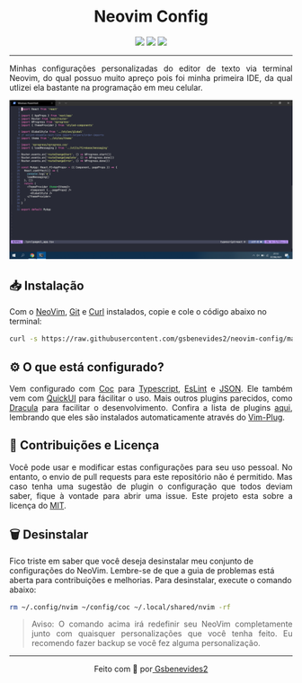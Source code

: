 
<h1 align="center">Neovim Config</h1>
<p align="center">
<img src="https://img.shields.io/badge/Neovim-f1f1f1?style=for-the-badge&logo=neovim&logoColor=black">
<img src="https://img.shields.io/badge/Linux-f1f1f1?style=for-the-badge&logo=linux&logoColor=black">
<img src="https://img.shields.io/badge/Windows-f1f1f1?style=for-the-badge&logo=windows&logoColor=black">
</p>
<hr>

<p align="justify">
Minhas configurações personalizadas do editor de texto via terminal Neovim, do qual possuo muito apreço pois foi minha primeira IDE, da qual utlizei ela bastante na programação em meu celular.
</p>
<p align="center">
  <img width="800" src=".github/screenshot.png"/>
</p>

## 📥 Instalação

Com o [NeoVim](https://neovim.io/), [Git](https://git-scm.com/) e [Curl](https://github.com/curl/curl) instalados, copie e cole o código abaixo no terminal:

```bash
curl -s https://raw.githubusercontent.com/gsbenevides2/neovim-config/main/install.sh | bash
```

## ⚙️ O que está configurado?
<p align="justify">
Vem configurado com <a href="https://github.com/neoclide/coc.nvim">Coc</a> para <a href="https://github.com/neoclide/coc-tsserver">Typescript</a>, <a href="https://github.com/neoclide/coc-eslint">EsLint</a> e <a href="https://github.com/neoclide/coc-json">JSON</a>. Ele também vem com <a href="https://github.com/skywind3000/vim-quickui">QuickUI</a> para fácilitar o uso. Mais outros plugins parecidos, como <a href="https://github.com/dracula/vim">Dracula</a> para facilitar o desenvolvimento. Confira a lista de plugins <a href="https://github.com/gsbenevides2/neovim-config/blob/main/pluginList.vim">aqui</a>, lembrando que eles são instalados automaticamente através do <a href="https://github.com/junegunn/vim-plug">Vim-Plug</a>.
</p>

## 📝 Contribuições e Licença
<p align="justify">
Você pode usar e modificar estas configurações para seu uso pessoal. No entanto, o envio de pull requests para este repositório não é permitido. Mas caso tenha uma sugestão de plugin o configuração que todos deviam saber, fique à vontade para abrir uma issue. Este projeto esta sobre a licença do  <a href="LICENSE">MIT</a>.
</p>

## 🗑 Desinstalar
<p>
Fico triste em saber que você deseja desinstalar meu conjunto de configurações do NeoVim. Lembre-se de que a guia de problemas está aberta para contribuições e melhorias. Para desinstalar, execute o comando abaixo:
</p>

```bash
rm ~/.config/nvim ~/config/coc ~/.local/shared/nvim -rf
```

> <p align="justify">Aviso: O comando acima irá redefinir seu NeoVim completamente junto com quaisquer personalizações que você tenha feito. Eu recomendo fazer backup se você fez alguma personalização.</p>

<hr>
<p align="center">Feito com 🤍 por<a href="https://gui.dev.br"> Gsbenevides2</a></p>
